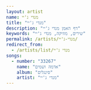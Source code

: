 ```yaml
---
layout: artist
name: מנדי ג'יי
title: "מנדי ג'יי"
description: "דף האמן מנדי ג'יי"
keywords: "שירים, מוזיקה, מנדי ג'יי"
permalink: /artists/מנדי-ג'יי/
redirect_from:
  - /artists/list/מנדי ג'יי
songs:
  - number: "33267"
    name: "אדמה ושמים"
    album: "סינגלים"
    artist: "מנדי ג'יי"
---
```


